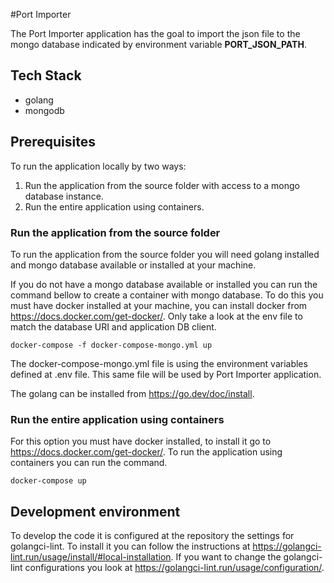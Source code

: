 #Port Importer

The Port Importer application has the goal to import the json file to the mongo database indicated by environment variable **PORT_JSON_PATH**.

## Tech Stack
- golang
- mongodb

## Prerequisites
To run the application locally by two ways:
1. Run the application from the source folder with access to a mongo database instance.
2. Run the entire application using containers.

### Run the application from the source folder
To run the application from the source folder you will need golang installed and mongo database available or installed at your machine.

If you do not have a mongo database available or installed you can run the command bellow to create a container with mongo database. To do this you must have docker installed at your machine, you can install docker from https://docs.docker.com/get-docker/. Only take a look at the env file to match the database URI and application DB client.
```
docker-compose -f docker-compose-mongo.yml up  
```

The docker-compose-mongo.yml file is using the environment variables defined at .env file. This same file will be used by Port Importer application.

The golang can be installed from https://go.dev/doc/install.

### Run the entire application using containers
For this option you must have docker installed, to install it go to https://docs.docker.com/get-docker/.
To run the application using containers you can run the command.
```
docker-compose up
```

## Development environment
To develop the code it is configured at the repository the settings for golangci-lint. To install it you can follow the instructions at https://golangci-lint.run/usage/install/#local-installation.
If you want to change the golangci-lint configurations you look at https://golangci-lint.run/usage/configuration/.



